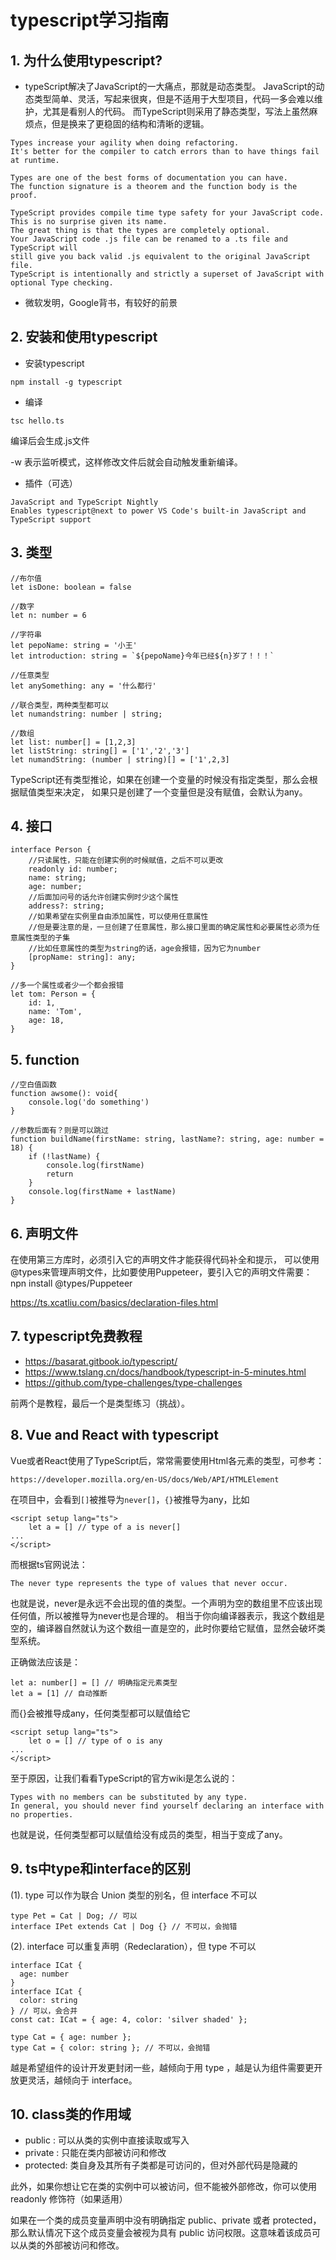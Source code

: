 # typescript学习指南

## 1. 为什么使用typescript?
- typeScript解决了JavaScript的一大痛点，那就是动态类型。
JavaScript的动态类型简单、灵活，写起来很爽，但是不适用于大型项目，代码一多会难以维护，尤其是看别人的代码。
而TypeScript则采用了静态类型，写法上虽然麻烦点，但是换来了更稳固的结构和清晰的逻辑。
```
Types increase your agility when doing refactoring. 
It's better for the compiler to catch errors than to have things fail at runtime.

Types are one of the best forms of documentation you can have. 
The function signature is a theorem and the function body is the proof.

TypeScript provides compile time type safety for your JavaScript code. 
This is no surprise given its name. 
The great thing is that the types are completely optional. 
Your JavaScript code .js file can be renamed to a .ts file and TypeScript will 
still give you back valid .js equivalent to the original JavaScript file. 
TypeScript is intentionally and strictly a superset of JavaScript with optional Type checking.
```

- 微软发明，Google背书，有较好的前景

## 2. 安装和使用typescript
- 安装typescript
```
npm install -g typescript
```

- 编译
```
tsc hello.ts
```
编译后会生成.js文件

-w 表示监听模式，这样修改文件后就会自动触发重新编译。

- 插件（可选）
```
JavaScript and TypeScript Nightly
Enables typescript@next to power VS Code's built-in JavaScript and TypeScript support
```

## 3. 类型
```
//布尔值
let isDone: boolean = false

//数字
let n: number = 6

//字符串
let pepoName: string = '小王'
let introduction: string = `${pepoName}今年已经${n}岁了！！！`

//任意类型
let anySomething: any = '什么都行'

//联合类型，两种类型都可以
let numandstring: number | string;

//数组
let list: number[] = [1,2,3]
let listString: string[] = ['1','2','3']
let numandString: (number | string)[] = ['1',2,3]
```
TypeScript还有类型推论，如果在创建一个变量的时候没有指定类型，那么会根据赋值类型来决定，
如果只是创建了一个变量但是没有赋值，会默认为any。

## 4. 接口
```
interface Person {
    //只读属性，只能在创建实例的时候赋值，之后不可以更改
    readonly id: number;
    name: string;
    age: number;
    //后面加问号的话允许创建实例时少这个属性
	address?: string;
    //如果希望在实例里自由添加属性，可以使用任意属性
    //但是要注意的是，一旦创建了任意属性，那么接口里面的确定属性和必要属性必须为任意属性类型的子集
    //比如任意属性的类型为string的话，age会报错，因为它为number
    [propName: string]: any;
}

//多一个属性或者少一个都会报错
let tom: Person = {
    id: 1,
    name: 'Tom',
    age: 18,
}
```

## 5. function
```
//空白值函数
function awsome(): void{
	console.log('do something')
}

//参数后面有？则是可以跳过
function buildName(firstName: string, lastName?: string, age: number = 18) {
	if (!lastName) {
        console.log(firstName)
        return
    }
    console.log(firstName + lastName)
}
```

## 6. 声明文件
在使用第三方库时，必须引入它的声明文件才能获得代码补全和提示，
可以使用@types来管理声明文件，比如要使用Puppeteer，要引入它的声明文件需要：
npn install @types/Puppeteer

https://ts.xcatliu.com/basics/declaration-files.html

## 7. typescript免费教程
- https://basarat.gitbook.io/typescript/
- https://www.tslang.cn/docs/handbook/typescript-in-5-minutes.html
- https://github.com/type-challenges/type-challenges

前两个是教程，最后一个是类型练习（挑战）。

## 8. Vue and React with typescript
Vue或者React使用了TypeScript后，常常需要使用Html各元素的类型，可参考：
```
https://developer.mozilla.org/en-US/docs/Web/API/HTMLElement
```
在项目中，会看到`[]`被推导为`never[]`，`{}`被推导为any，比如
```
<script setup lang="ts">
    let a = [] // type of a is never[]
...
</script>
```
而根据ts官网说法：
```
The never type represents the type of values that never occur.
```
也就是说，never是永远不会出现的值的类型。一个声明为空的数组里不应该出现任何值，所以被推导为never也是合理的。
相当于你向编译器表示，我这个数组是空的，编译器自然就认为这个数组一直是空的，此时你要给它赋值，显然会破坏类型系统。

正确做法应该是：
```
let a: number[] = [] // 明确指定元素类型
let a = [1] // 自动推断
```


而{}会被推导成any，任何类型都可以赋值给它
```
<script setup lang="ts">
    let o = [] // type of o is any
...
</script>
```
至于原因，让我们看看TypeScript的官方wiki是怎么说的：
```
Types with no members can be substituted by any type.
In general, you should never find yourself declaring an interface with no properties.
```
也就是说，任何类型都可以赋值给没有成员的类型，相当于变成了any。


## 9. ts中type和interface的区别
(1). type 可以作为联合 Union 类型的别名，但 interface 不可以
```
type Pet = Cat | Dog; // 可以
interface IPet extends Cat | Dog {} // 不可以，会抛错
```

(2). interface 可以重复声明（Redeclaration），但 type 不可以
```
interface ICat {
  age: number
}
interface ICat {
  color: string
} // 可以，会合并
const cat: ICat = { age: 4, color: 'silver shaded' };

type Cat = { age: number };
type Cat = { color: string }; // 不可以，会抛错
```
越是希望组件的设计开发更封闭一些，越倾向于用 type ，越是认为组件需要更开放更灵活，越倾向于 interface。

## 10. class类的作用域
- public : 可以从类的实例中直接读取或写入
- private : 只能在类内部被访问和修改
- protected: 类自身及其所有子类都是可访问的，但对外部代码是隐藏的

此外，如果你想让它在类的实例中可以被访问，但不能被外部修改，你可以使用 readonly 修饰符（如果适用）

如果在一个类的成员变量声明中没有明确指定 public、private 或者 protected，那么默认情况下这个成员变量会被视为具有 public 访问权限。这意味着该成员可以从类的外部被访问和修改。